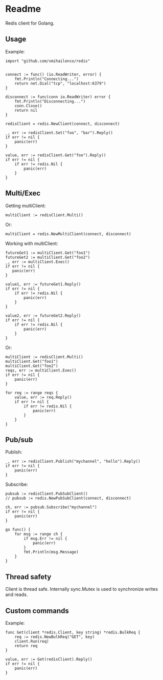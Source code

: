 Readme
======

Redis client for Golang.

Usage
-----

Example:

    import "github.com/vmihailenco/redis"


    connect := func() (io.ReadWriter, error) {
        fmt.Println("Connecting...")
        return net.Dial("tcp", "localhost:6379")
    }

    disconnect := func(conn io.ReadWriter) error {
        fmt.Println("Disconnecting...")
        conn.Close()
        return nil
    }

    redisClient = redis.NewClient(connect, disconnect)

    _, err := redisClient.Set("foo", "bar").Reply()
    if err != nil {
        panic(err)
    }

    value, err := redisClient.Get("foo").Reply()
    if err != nil {
        if err != redis.Nil {
            panic(err)
        }
    }

Multi/Exec
----------

Getting multiClient:

    multiClient := redisClient.Multi()

Or:

    multiClient = redis.NewMultiClient(connect, disconnect)

Working with multiClient:

    futureGet1 := multiClient.Get("foo1")
    futureGet2 := multiClient.Get("foo2")
    _, err := multiClient.Exec()
    if err != nil {
       panic(err)
    }

    value1, err := futureGet1.Reply()
    if err != nil {
        if err != redis.Nil {
            panic(err)
        }
    }

    value2, err := futureGet2.Reply()
    if err != nil {
        if err != redis.Nil {
            panic(err)
        }
    }

Or:

    multiClient := redisClient.Multi()
    multiClient.Get("foo1")
    multiClient.Get("foo2")
    reqs, err := multiClient.Exec()
    if err != nil {
        panic(err)
    }

    for req := range reqs {
        value, err := req.Reply()
        if err != nil {
            if err != redis.Nil {
                panic(err)
            }
        }
    }

Pub/sub
-------

Publish:

    _, err := redisClient.Publish("mychannel", "hello").Reply()
    if err != nil {
        panic(err)
    }

Subscribe:

    pubsub := redisClient.PubSubClient()
    // pubsub := redis.NewPubSubClient(connect, disconnect)

    ch, err := pubsub.Subscribe("mychannel")
    if err != nil {
        panic(err)
    }

    go func() {
        for msg := range ch {
            if msg.Err != nil {
                panic(err)
            }
            fmt.Println(msg.Message)
        }
    }

Thread safety
-------------

Client is thread safe. Internally sync.Mutex is used to synchronize writes and reads.

Custom commands
---------------

Example:

    func Get(client *redis.Client, key string) *redis.BulkReq {
        req := redis.NewBulkReq("GET", key)
        client.Run(req)
        return req
    }

    value, err := Get(redisClient).Reply()
    if err != nil {
        panic(err)
    }
